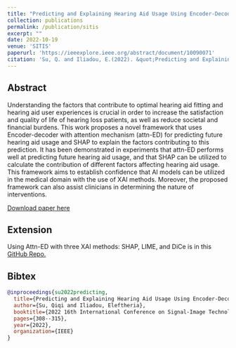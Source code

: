```yaml
---
title: "Predicting and Explaining Hearing Aid Usage Using Encoder-Decoder with Attention Mechanism and SHAP"
collection: publications
permalink: /publication/sitis
excerpt: ""
date: 2022-10-19
venue: 'SITIS'
paperurl: 'https://ieeexplore.ieee.org/abstract/document/10090071'
citation: 'Su, Q. and Iliadou, E.(2022). &quot;Predicting and Explaining Hearing Aid Usage Using Encoder-Decoder with Attention Mechanism and SHAP.&quot; <i>In 2022 16th International Conference on Signal-Image Technology & Internet-Based Systems (SITIS) (pp. 308-315). IEEE Computer Society.</i>'
---
```


## Abstract

Understanding the factors that contribute to optimal hearing aid fitting and hearing aid user experiences is crucial 
in order to increase the satisfaction and quality of life of hearing loss patients, as well as reduce societal and 
financial burdens. This work proposes a novel framework that uses Encoder-decoder with attention mechanism (attn-ED) 
for predicting future hearing aid usage and SHAP to explain the factors contributing to this prediction. It has been 
demonstrated in experiments that attn-ED performs well at predicting future hearing aid usage, and that SHAP can be 
utilized to calculate the contribution of different factors affecting hearing aid usage. This framework aims to establish 
confidence that AI models can be utilized in the medical domain with the use of XAI methods. Moreover, the proposed 
framework can also assist clinicians in determining the nature of interventions.

[Download paper here](http://qiqisu.co.uk/files/paper2.pdf)

## Extension

Using Attn-ED with three XAI methods: SHAP, LIME, and DiCe is in this [GitHub Repo.](https://github.com/qisuqi/Attn_ED)

## Bibtex

```bibtex
@inproceedings{su2022predicting,
  title={Predicting and Explaining Hearing Aid Usage Using Encoder-Decoder with Attention Mechanism and SHAP},
  author={Su, Qiqi and Iliadou, Eleftheria},
  booktitle={2022 16th International Conference on Signal-Image Technology \& Internet-Based Systems (SITIS)},
  pages={308--315},
  year={2022},
  organization={IEEE}
}
```